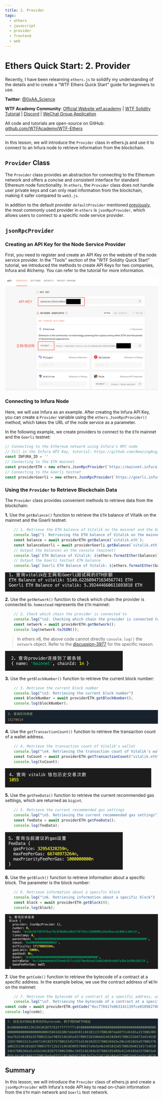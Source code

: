 ```yaml
---
title: 2. Provider
tags:
  - ethers
  - javascript
  - provider
  - frontend
  - web
---
```


# Ethers Quick Start: 2. Provider

Recently, I have been relearning `ethers.js` to solidify my understanding of the details and to create a "WTF Ethers Quick Start" guide for beginners to use.

**Twitter**: [@0xAA_Science](https://twitter.com/0xAA_Science)

**WTF Academy Community**: [Official Website wtf.academy](https://wtf.academy) | [WTF Solidity Tutorial](https://github.com/AmazingAng/WTF-Solidity) | [Discord](https://discord.gg/5akcruXrsk) | [WeChat Group Application](https://docs.google.com/forms/d/e/1FAIpQLSe4KGT8Sh6sJ7hedQRuIYirOoZK_85miz3dw7vA1-YjodgJ-A/viewform?usp=sf_link)

All code and tutorials are open-source on GitHub: [github.com/WTFAcademy/WTF-Ethers](https://github.com/WTFAcademy/WTF-Ethers)

-----

In this lesson, we will introduce the `Provider` class in ethers.js and use it to connect to an Infura node to retrieve information from the blockchain.

## `Provider` Class

The `Provider` class provides an abstraction for connecting to the Ethereum network and offers a concise and consistent interface for standard Ethereum node functionality. In `ethers`, the `Provider` class does not handle user private keys and can only read information from the blockchain, making it safer compared to `web3.js`.

In addition to the default provider `defaultProvider` mentioned [previously](https://github.com/WTFAcademy/WTF-Ethers), the most commonly used provider in `ethers` is `jsonRpcProvider`, which allows users to connect to a specific node service provider.

## `jsonRpcProvider`

### Creating an API Key for the Node Service Provider

First, you need to register and create an API Key on the website of the node service provider. In the "Tools" section of the "WTF Solidity Quick Start" tutorial, we introduced the methods to create API Keys for two companies, Infura and Alchemy. You can refer to the tutorial for more information.

![Infura API Key](img/2-1.png)

### Connecting to Infura Node

Here, we will use Infura as an example. After creating the Infura API Key, you can create a `Provider` variable using the `ethers.JsonRpcProvider()` method, which takes the URL of the node service as a parameter.

In the following example, we create providers to connect to the `ETH` mainnet and the `Goerli` testnet:

```javascript
// Connecting to the Ethereum network using Infura's RPC node
// Fill in the Infura API Key, tutorial: https://github.com/AmazingAng/WTFSolidity/blob/main/Topics/Tools/TOOL02_Infura/readme.md
const INFURA_ID = ''
// Connecting to the ETH mainnet
const providerETH = new ethers.JsonRpcProvider(`https://mainnet.infura.io/v3/${INFURA_ID}`)
// Connecting to the Goerli testnet
const providerGoerli = new ethers.JsonRpcProvider(`https://goerli.infura.io/v3/${INFURA_ID}`)
```

### Using the `Provider` to Retrieve Blockchain Data

The `Provider` class provides convenient methods to retrieve data from the blockchain:

**1.** Use the `getBalance()` function to retrieve the `ETH` balance of Vitalik on the mainnet and the Goerli testnet:

```javascript
    // 1. Retrieve the ETH balance of Vitalik on the mainnet and the Goerli testnet
    console.log("1. Retrieving the ETH balance of Vitalik on the mainnet and the Goerli testnet");
    const balance = await providerETH.getBalance(`vitalik.eth`);
    const balanceGoerli = await providerGoerli.getBalance(`vitalik.eth`);
    // Output the balances on the console (mainnet)
    console.log(`ETH Balance of Vitalik: ${ethers.formatEther(balance)} ETH`);
    // Output the Goerli testnet ETH balance
    console.log(`Goerli ETH Balance of Vitalik: ${ethers.formatEther(balanceGoerli)} ETH`);
```

![Vitalik Balance](img/2-2.png)

**2.** Use the `getNetwork()` function to check which chain the provider is connected to. `homestead` represents the `ETH` mainnet:

```javascript
    // 2. Check which chain the provider is connected to
    console.log("\n2. Checking which chain the provider is connected to")
    const network = await providerETH.getNetwork();
    console.log(network.toJSON());
```
> In ethers v6, the above code cannot directly `console.log()` the `network` object. Refer to the [discussion-3977](https://github.com/ethers-io/ethers.js/discussions/3977) for the specific reason.

![getNetwork](img/2-3.png)

**3.** Use the `getBlockNumber()` function to retrieve the current block number:

```javascript
    // 3. Retrieve the current block number
    console.log("\n3. Retrieving the current block number")
    const blockNumber = await providerETH.getBlockNumber();
    console.log(blockNumber);
```

![getBlockNumber](img/2-4.png)

**4.** Use the `getTransactionCount()` function to retrieve the transaction count of a wallet address.

```javascript
    // 4. Retrieve the transaction count of Vitalik's wallet
    console.log("\n4. Retrieving the transaction count of Vitalik's wallet")
    const txCount = await providerETH.getTransactionCount("vitalik.eth");
    console.log(txCount);
```

![getGasPrice](img/2-5.png)

**5.** Use the `getFeeData()` function to retrieve the current recommended gas settings, which are returned as `bigint`.

```javascript
    // 5. Retrieve the current recommended gas settings
    console.log("\n5. Retrieving the current recommended gas settings")
    const feeData = await providerETH.getFeeData();
    console.log(feeData);
```

![getFeeData](img/2-6.png)

**6.** Use the `getBlock()` function to retrieve information about a specific block. The parameter is the block number:

```javascript
    // 6. Retrieve information about a specific block
    console.log("\n6. Retrieving information about a specific block")
    const block = await providerETH.getBlock(0);
    console.log(block);
```

![getBlock](img/2-7.png)

**7.** Use the `getCode()` function to retrieve the bytecode of a contract at a specific address. In the example below, we use the contract address of `WETH` on the mainnet:

```javascript
    // 7. Retrieve the bytecode of a contract at a specific address, using the contract address of WETH on the mainnet as an example
    console.log("\n7. Retrieving the bytecode of a contract at a specific address, using the contract address of WETH on the mainnet as an example")
const code = await providerETH.getCode("0xc778417e063141139fce010982780140aa0cd5ab");
console.log(code);
```

![getCode](img/2-8.png)

## Summary

In this lesson, we will introduce the `Provider` class of ethers.js and create a `jsonRpcProvider` with Infura's node API key to read on-chain information from the `ETH` main network and `Goerli` test network.